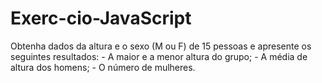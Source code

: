 # Exerc-cio-JavaScript
Obtenha dados da altura e o sexo (M ou F) de 15 pessoas e apresente os seguintes resultados:  - A maior e a menor altura do grupo; - A média de altura dos homens; - O número de mulheres.
